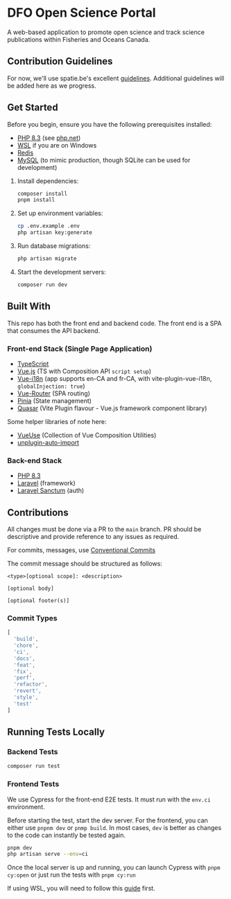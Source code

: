 # DFO Open Science Portal

A web-based application to promote open science and track science publications within Fisheries and Oceans Canada.

## Contribution Guidelines

For now, we'll use spatie.be's excellent [guidelines](https://spatie.be/guidelines).
Additional guidelines will be added here as we progress.

## Get Started

Before you begin, ensure you have the following prerequisites installed:

- [PHP 8.3](https://www.php.net/) (see [php.net](https://www.php.net/))
- [WSL](https://docs.microsoft.com/en-us/windows/wsl/install) if you are on Windows
- [Redis](https://redis.io/)
- [MySQL](https://www.mysql.com/) (to mimic production, though SQLite can be used for development)

1. Install dependencies:

    ```bash
    composer install
    pnpm install
    ```

2. Set up environment variables:

    ```bash
    cp .env.example .env
    php artisan key:generate
    ```

3. Run database migrations:

    ```bash
    php artisan migrate
    ```

4. Start the development servers:

    ```bash
    composer run dev
    ```

## Built With

This repo has both the front end and backend code. The front end is a SPA that consumes the API backend.

### Front-end Stack (Single Page Application)

- [TypeScript](https://www.typescriptlang.org/)
- [Vue.js](https://vuejs.org/) (TS with Composition API `script setup`)
- [Vue-i18n](https://vue-i18n.intlify.dev/) (app supports en-CA and fr-CA, with vite-plugin-vue-i18n, `globalInjection: true`)
- [Vue-Router](https://router.vuejs.org/) (SPA routing)
- [Pinia](https://pinia.vuejs.org/) (State management)
- [Quasar](https://quasar.dev/) (Vite Plugin flavour - Vue.js framework component library)

Some helper libraries of note here:

- [VueUse](https://vueuse.org/) (Collection of Vue Composition Utilities)
- [unplugin-auto-import](https://github.com/antfu/unplugin-auto-import)

### Back-end Stack

- [PHP 8.3](https://www.php.net/)
- [Laravel](https://laravel.com/) (framework)
- [Laravel Sanctum](https://laravel.com/docs/9.x/sanctum) (auth)

## Contributions

All changes must be done via a PR to the `main` branch. PR should be descriptive and provide
reference to any issues as required.

For commits, messages, use [Conventional Commits](https://www.conventionalcommits.org/en/v1.0.0/)

The commit message should be structured as follows:

```text
<type>[optional scope]: <description>

[optional body]

[optional footer(s)]
```

### Commit Types

```js
[
  'build',
  'chore',
  'ci',
  'docs',
  'feat',
  'fix',
  'perf',
  'refactor',
  'revert',
  'style',
  'test'
]
```

## Running Tests Locally

### Backend Tests

```sh
composer run test
```

### Frontend Tests

We use Cypress for the front-end E2E tests. It must run with the
`env.ci` environment.

Before starting the test, start the dev server. For the frontend,
you can either use `pnpnm dev` or `pnmp build`. In most cases, `dev`
is better as changes to the code can instantly be tested again.

```sh
pnpm dev
php artisan serve --env=ci
```

Once the local server is up and running, you can launch Cypress
with `pnpm cy:open` or just run the tests with `pnpm cy:run`

If using WSL, you will need to follow this [guide](https://learn.microsoft.com/en-us/windows/wsl/tutorials/gui-apps) first.
